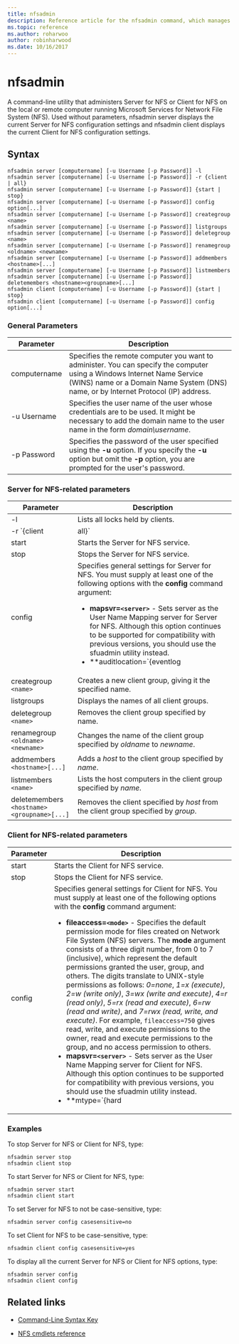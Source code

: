 ```yaml
---
title: nfsadmin
description: Reference article for the nfsadmin command, which manages both Server for NFS and Client for NFS.
ms.topic: reference
ms.author: roharwoo
author: robinharwood
ms.date: 10/16/2017
---
```


# nfsadmin



A command-line utility that administers Server for NFS or Client for NFS on the local or remote computer running Microsoft Services for Network File System (NFS). Used without parameters, nfsadmin server displays the current Server for NFS configuration settings and nfsadmin client displays the current Client for NFS configuration settings.

## Syntax

```
nfsadmin server [computername] [-u Username [-p Password]] -l
nfsadmin server [computername] [-u Username [-p Password]] -r {client | all}
nfsadmin server [computername] [-u Username [-p Password]] {start | stop}
nfsadmin server [computername] [-u Username [-p Password]] config option[...]
nfsadmin server [computername] [-u Username [-p Password]] creategroup <name>
nfsadmin server [computername] [-u Username [-p Password]] listgroups
nfsadmin server [computername] [-u Username [-p Password]] deletegroup <name>
nfsadmin server [computername] [-u Username [-p Password]] renamegroup <oldname> <newname>
nfsadmin server [computername] [-u Username [-p Password]] addmembers <hostname>[...]
nfsadmin server [computername] [-u Username [-p Password]] listmembers
nfsadmin server [computername] [-u Username [-p Password]] deletemembers <hostname><groupname>[...]
nfsadmin client [computername] [-u Username [-p Password]] {start | stop}
nfsadmin client [computername] [-u Username [-p Password]] config option[...]
```

### General Parameters

| Parameter | Description |
| --------- | ----------- |
| computername | Specifies the remote computer you want to administer. You can specify the computer using a Windows Internet Name Service (WINS) name or a Domain Name System (DNS) name, or by Internet Protocol (IP) address. |
| -u Username | Specifies the user name of the user whose credentials are to be used. It might be necessary to add the domain name to the user name in the form *domain\username*. |
| -p Password | Specifies the password of the user specified using the **-u** option. If you specify the **-u** option but omit the **-p** option, you are prompted for the user's password. |

### Server for NFS-related parameters

| Parameter | Description |
| --------- | ----------- |
| -l | Lists all locks held by clients. |
| -r `{client|all}` | Releases the locks held by a client or, if all is specified, by all clients. |
| start | Starts the Server for NFS service. |
| stop | Stops the Server for NFS service. |
| config | Specifies general settings for Server for NFS. You must supply at least one of the following options with the **config** command argument:<ul><li>**mapsvr=`<server>`** - Sets server as the User Name Mapping server for Server for NFS. Although this option continues to be supported for compatibility with previous versions, you should use the sfuadmin utility instead.</li><li>**auditlocation=`{eventlog|file|both|none}`** - Specifies whether events will be audited and where the events will be recorded. One of the following arguments is required:<ul><li>**eventlog** - Specifies that audited events will be recorded only in the Event Viewer application log.</li><li>**file** - Specifies that audited events will be recorded only in the file specified by `config fname`.</li><li>**both** - Specifies that audited events will be recorded in the Event Viewer application log as well as the file specified by `config fname`.</li><li>**none** - Specifies that events aren't audited.</li></ul><li>**fname=`<file>`** - Sets the file specified by file as the audit file. The default is **%sfudir%\log\\nfssvr.log**.</li><li>**fsize=`<size>`** - Sets size as the maximum size in megabytes of the audit file. The default maximum size is **7 MB**.</li><li>**`audit=[+|-]mount [+|-]read [+|-]write [+|-]create [+|-]delete [+|-]locking [+|-]all`** - Specifies the events to be logged. To start logging an event, type a plus sign (**+**) before the event name; to stop logging an event, type a minus sign (**-**) before the event name. If the sign is omitted, the **+** sign is assumed. Don't use **all** with any other event name.</li><li>**lockperiod=`<seconds>`** - Specifies the number of seconds that Server for NFS will wait to reclaim locks after a connection to Server for NFS has been lost and then reestablished or after the Server for NFS service has been restarted.</li><li>**portmapprotocol=`{TCP|UDP|TCP+UDP}`** - Specifies which transport protocols Portmap supports. The default setting is **TCP+UDP**.</li><li>**mountprotocol=`{TCP|UDP|TCP+UDP}`** - Specifies which transport protocols mount supports. The default setting is **TCP+UDP**.</li><li>**nfsprotocol=`{TCP|UDP|TCP+UDP}`** - Specifies which transport protocols Network File System (NFS) supports. The default setting is **TCP+UDP**</li><li>**nlmprotocol=`{TCP|UDP|TCP+UDP}`** - Specifies which transport protocols Network Lock Manager (NLM) supports. The default setting is **TCP+UDP**.</li><li>**nsmprotocol=`{TCP|UDP|TCP+UDP}`** - Specifies which transport protocols Network Status Manager (NSM) supports. The default setting is **TCP+UDP**.</li><li>**enableV3=`{yes|no}`** - Specifies whether NFS version 3 protocols will be supported. The default setting is **yes**.</li><li>**renewauth=`{yes|no}`** - Specifies whether client connections will be required to be reauthenticated after the period specified by config renewauthinterval. The default setting is **no**.</li><li>**renewauthinterval=`<seconds>`** - Specifies the number of seconds that elapse before a client is forced to be reauthenticated if `config renewauth` is set to **yes**. The default value is **600 seconds**.</li><li>**dircache=`<size>`** - Specifies the size in kilobytes of the directory cache. The number specified as size must be a multiple of 4 between 4 and 128. The default directory cache size is **128 KB**.</li><li>**translationfile=`<file>`** - Specifies a file containing mapping information for replacing characters in the names of files when moving them from Windows-based to UNIX-based file systems. If file is not specified, then file name character translation is disabled. If the value of **translationfile** is changed, you must restart the server for the change to take effect.</li><li>**dotfileshidden=`{yes|no}`** - Specifies whether files with names beginning with a period (.) are marked as hidden in the Windows file system, and consequently hidden from NFS clients. The default setting is **no**.</li><li>**casesensitivelookups=`{yes|no}`** - Specifies whether directory lookups are case sensitive (require exact matching of character case).<p>You must also disable Windows kernel case-insensitivity to support case-sensitive file names. To support case-sensitivity, change the **DWord** value of the registry key, `HKLM\SYSTEM\CurrentControlSet\Control\Session Manager\kernel`, to **0**.</li><li>**ntfscase=`{lower|upper|preserve}`** - Specifies whether the case of characters in the names of files in the NTFS file system will be returned in lowercase, uppercase, or in the form stored in the directory. The default setting is **preserve**. This setting can't be changed if **casesensitivelookups** is set to **yes**.</li></ul> |
| creategroup `<name>` | Creates a new client group, giving it the specified name. |
| listgroups | Displays the names of all client groups. |
| deletegroup `<name>` | Removes the client group specified by name. |
| renamegroup `<oldname>` `<newname>` | Changes the name of the client group specified by *oldname* to *newname*. |
| addmembers `<hostname>[...]` | Adds a *host* to the client group specified by *name*. |
| listmembers `<name>` | Lists the host computers in the client group specified by *name*. |
| deletemembers `<hostname><groupname>[...]` | Removes the client specified by *host* from the client group specified by *group*. |

### Client for NFS-related parameters

| Parameter | Description |
| --------- | ----------- |
| start | Starts the Client for NFS service. |
| stop | Stops the Client for NFS service. |
| config | Specifies general settings for Client for NFS. You must supply at least one of the following options with the **config** command argument:<ul><li>**fileaccess=`<mode>`** - Specifies the default permission mode for files created on Network File System (NFS) servers. The **mode** argument consists of a three digit number, from 0 to 7 (inclusive), which represent the default permissions granted the user, group, and others. The digits translate to UNIX-style permissions as follows: *0=none*, *1=x (execute)*, *2=w (write only)*, *3=wx (write and execute)*, *4=r (read only)*, *5=rx (read and execute)*, *6=rw (read and write)*, and *7=rwx (read, write, and execute)*. For example, `fileaccess=750` gives read, write, and execute permissions to the owner, read and execute permissions to the group, and no access permission to others.</li><li>**mapsvr=`<server>`** - Sets server as the User Name Mapping server for Client for NFS. Although this option continues to be supported for compatibility with previous versions, you should use the sfuadmin utility instead.</li><li>**mtype=`{hard|soft}`** - Specifies the default mount type. For a hard mount, Client for NFS continues to retry a failed RPC until it succeeds. For a soft mount, Client for NFS returns failure to the calling application after retrying the call the number of times specified by the retry option.</li><li>**retry=`<number>`** - Specifies the number of times to try to make a connection for a soft mount. This value must be from 1 to 10, inclusive. The default is **1**.</li><li>**timeout=`<seconds>`** - Specifies the number of seconds to wait for a connection (remote procedure call). This value must be *0.8*, *0.9*, or an integer from *1 to 60*, inclusive. The default is **0.8**.</li><li>**protocol=`{TCP|UDP|TCP+UDP}`** - Specifies which transport protocols the client supports. The default setting is **TCP+UDP**.</li><li>**rsize=`<size>`** -Specifies the size, in kilobytes, of the read buffer. This value can be *0.5, 1, 2, 4, 8, 16,* or *32*. The default is **32**.</li><li>**wsize=`<size>`** - Specifies the size, in kilobytes, of the write buffer. This value can be *0.5, 1, 2, 4, 8, 16,* or *32*. The default is **32**.</li><li>**perf=default** - Restores the following performance settings to default values, *mtype*, *retry*, *timeout*, *rsize*, or *wsize*. |

### Examples

To stop Server for NFS or Client for NFS, type:

```
nfsadmin server stop
nfsadmin client stop
```

To start Server for NFS or Client for NFS, type:

```
nfsadmin server start
nfsadmin client start
```

To set Server for NFS to not be case-sensitive, type:

```
nfsadmin server config casesensitive=no
```

To set Client for NFS to be case-sensitive, type:

```
nfsadmin client config casesensitive=yes
```

To display all the current Server for NFS or Client for NFS options, type:

```
nfsadmin server config
nfsadmin client config
```

## Related links

- [Command-Line Syntax Key](command-line-syntax-key.md)

- [NFS cmdlets reference](/powershell/module/nfs)
